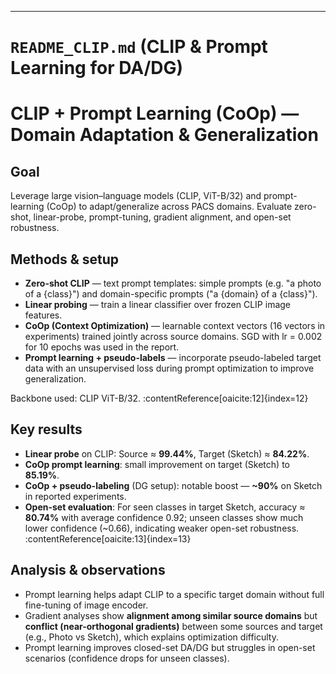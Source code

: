 
---

# `README_CLIP.md` (CLIP & Prompt Learning for DA/DG)

# CLIP + Prompt Learning (CoOp) — Domain Adaptation & Generalization

## Goal
Leverage large vision–language models (CLIP, ViT-B/32) and prompt-learning (CoOp) to adapt/generalize across PACS domains. Evaluate zero-shot, linear-probe, prompt-tuning, gradient alignment, and open-set robustness.

## Methods & setup
- **Zero-shot CLIP** — text prompt templates: simple prompts (e.g. "a photo of a {class}") and domain-specific prompts ("a {domain} of a {class}").  
- **Linear probing** — train a linear classifier over frozen CLIP image features.  
- **CoOp (Context Optimization)** — learnable context vectors (16 vectors in experiments) trained jointly across source domains. SGD with lr = 0.002 for 10 epochs was used in the report.  
- **Prompt learning + pseudo-labels** — incorporate pseudo-labeled target data with an unsupervised loss during prompt optimization to improve generalization.

Backbone used: CLIP ViT-B/32. :contentReference[oaicite:12]{index=12}

## Key results
- **Linear probe** on CLIP: Source ≈ **99.44%**, Target (Sketch) ≈ **84.22%**.  
- **CoOp prompt learning**: small improvement on target (Sketch) to **85.19%**.  
- **CoOp + pseudo-labeling** (DG setup): notable boost — **~90%** on Sketch in reported experiments.  
- **Open-set evaluation**: For seen classes in target Sketch, accuracy ≈ **80.74%** with average confidence 0.92; unseen classes show much lower confidence (~0.66), indicating weaker open-set robustness. :contentReference[oaicite:13]{index=13}

## Analysis & observations
- Prompt learning helps adapt CLIP to a specific target domain without full fine-tuning of image encoder.  
- Gradient analyses show **alignment among similar source domains** but **conflict (near-orthogonal gradients)** between some sources and target (e.g., Photo vs Sketch), which explains optimization difficulty.  
- Prompt learning improves closed-set DA/DG but struggles in open-set scenarios (confidence drops for unseen classes).
